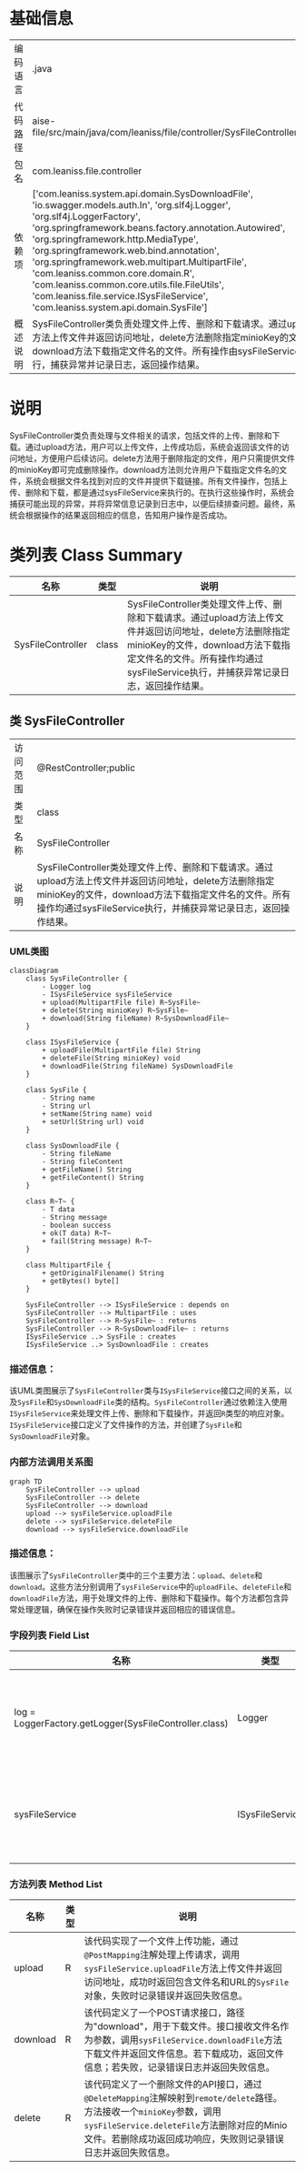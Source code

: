 # 基础信息

|      |      |
|------|------|
| 编码语言 | .java |
| 代码路径 | aise-file/src/main/java/com/leaniss/file/controller/SysFileController.java |
| 包名 | com.leaniss.file.controller |
| 依赖项 | ['com.leaniss.system.api.domain.SysDownloadFile', 'io.swagger.models.auth.In', 'org.slf4j.Logger', 'org.slf4j.LoggerFactory', 'org.springframework.beans.factory.annotation.Autowired', 'org.springframework.http.MediaType', 'org.springframework.web.bind.annotation', 'org.springframework.web.multipart.MultipartFile', 'com.leaniss.common.core.domain.R', 'com.leaniss.common.core.utils.file.FileUtils', 'com.leaniss.file.service.ISysFileService', 'com.leaniss.system.api.domain.SysFile'] |
| 概述说明 | SysFileController类负责处理文件上传、删除和下载请求。通过upload方法上传文件并返回访问地址，delete方法删除指定minioKey的文件，download方法下载指定文件名的文件。所有操作由sysFileService执行，捕获异常并记录日志，返回操作结果。 |

# 说明

SysFileController类负责处理与文件相关的请求，包括文件的上传、删除和下载。通过upload方法，用户可以上传文件，上传成功后，系统会返回该文件的访问地址，方便用户后续访问。delete方法用于删除指定的文件，用户只需提供文件的minioKey即可完成删除操作。download方法则允许用户下载指定文件名的文件，系统会根据文件名找到对应的文件并提供下载链接。所有文件操作，包括上传、删除和下载，都是通过sysFileService来执行的。在执行这些操作时，系统会捕获可能出现的异常，并将异常信息记录到日志中，以便后续排查问题。最终，系统会根据操作的结果返回相应的信息，告知用户操作是否成功。

# 类列表 Class Summary

| 名称   | 类型  | 说明 |
|-------|------|-------------|
| SysFileController | class | SysFileController类处理文件上传、删除和下载请求。通过upload方法上传文件并返回访问地址，delete方法删除指定minioKey的文件，download方法下载指定文件名的文件。所有操作均通过sysFileService执行，并捕获异常记录日志，返回操作结果。 |



## 类 SysFileController

|      |      |
|------|------|
| 访问范围 | @RestController;public |
| 类型 | class |
| 名称 | SysFileController |
| 说明 | SysFileController类处理文件上传、删除和下载请求。通过upload方法上传文件并返回访问地址，delete方法删除指定minioKey的文件，download方法下载指定文件名的文件。所有操作均通过sysFileService执行，并捕获异常记录日志，返回操作结果。 |


### UML类图

```mermaid
classDiagram
    class SysFileController {
        - Logger log
        - ISysFileService sysFileService
        + upload(MultipartFile file) R~SysFile~
        + delete(String minioKey) R~SysFile~
        + download(String fileName) R~SysDownloadFile~
    }

    class ISysFileService {
        + uploadFile(MultipartFile file) String
        + deleteFile(String minioKey) void
        + downloadFile(String fileName) SysDownloadFile
    }

    class SysFile {
        - String name
        - String url
        + setName(String name) void
        + setUrl(String url) void
    }

    class SysDownloadFile {
        - String fileName
        - String fileContent
        + getFileName() String
        + getFileContent() String
    }

    class R~T~ {
        - T data
        - String message
        - boolean success
        + ok(T data) R~T~
        + fail(String message) R~T~
    }

    class MultipartFile {
        + getOriginalFilename() String
        + getBytes() byte[]
    }

    SysFileController --> ISysFileService : depends on
    SysFileController --> MultipartFile : uses
    SysFileController --> R~SysFile~ : returns
    SysFileController --> R~SysDownloadFile~ : returns
    ISysFileService ..> SysFile : creates
    ISysFileService ..> SysDownloadFile : creates
```

### 描述信息：
该UML类图展示了`SysFileController`类与`ISysFileService`接口之间的关系，以及`SysFile`和`SysDownloadFile`类的结构。`SysFileController`通过依赖注入使用`ISysFileService`来处理文件上传、删除和下载操作，并返回`R`类型的响应对象。`ISysFileService`接口定义了文件操作的方法，并创建了`SysFile`和`SysDownloadFile`对象。


### 内部方法调用关系图

```mermaid
graph TD
    SysFileController --> upload
    SysFileController --> delete
    SysFileController --> download
    upload --> sysFileService.uploadFile
    delete --> sysFileService.deleteFile
    download --> sysFileService.downloadFile
```

### 描述信息：
该图展示了`SysFileController`类中的三个主要方法：`upload`、`delete`和`download`。这些方法分别调用了`sysFileService`中的`uploadFile`、`deleteFile`和`downloadFile`方法，用于处理文件的上传、删除和下载操作。每个方法都包含异常处理逻辑，确保在操作失败时记录错误并返回相应的错误信息。

### 字段列表 Field List

| 名称  | 类型  | 说明 |
|-------|-------|------|
| log = LoggerFactory.getLogger(SysFileController.class) | Logger | 在SysFileController类中，使用LoggerFactory创建了一个静态的Logger实例，用于记录日志信息。 |
| sysFileService | ISysFileService | 在代码中，使用@Autowired注解自动注入了一个名为sysFileService的ISysFileService接口实例。 |

### 方法列表 Method List

| 名称  | 类型  | 说明 |
|-------|-------|------|
| upload | R<SysFile> | 该代码实现了一个文件上传功能，通过`@PostMapping`注解处理上传请求，调用`sysFileService.uploadFile`方法上传文件并返回访问地址，成功时返回包含文件名和URL的`SysFile`对象，失败时记录错误并返回失败信息。 |
| download | R<SysDownloadFile> | 该代码定义了一个POST请求接口，路径为"download"，用于下载文件。接口接收文件名作为参数，调用`sysFileService.downloadFile`方法下载文件并返回文件信息。若下载成功，返回文件信息；若失败，记录错误日志并返回失败信息。 |
| delete | R<SysFile> | 该代码定义了一个删除文件的API接口，通过`@DeleteMapping`注解映射到`remote/delete`路径。方法接收一个`minioKey`参数，调用`sysFileService.deleteFile`方法删除对应的Minio文件。若删除成功返回成功响应，失败则记录错误日志并返回失败信息。 |




